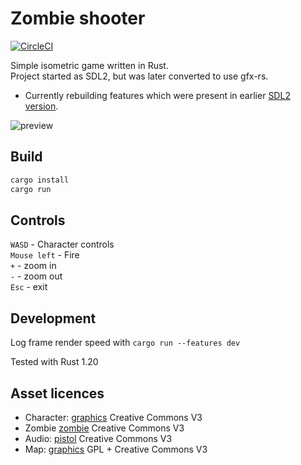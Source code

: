 # Zombie shooter

[![CircleCI](https://circleci.com/bb/laastine-ci/zombie-shooter/tree/master.svg?style=svg&circle-token=6f849c254dd78a3b0a19eccb75197d5325235b3f)](https://circleci.com/bb/laastine-ci/zombie-shooter/tree/master)

Simple isometric game written in Rust.<br/>
Project started as SDL2, but was later converted to use gfx-rs.

- Currently rebuilding features which were present in earlier [SDL2 version](http://laastine.kapsi.fi/kuvat/hackandslash.gif).

<img src="assets/zombie-shooter-gl.gif" alt="preview">

## Build

```bash
cargo install
cargo run
```

## Controls

`WASD` - Character controls<br/>
`Mouse left` - Fire<br/>
`+` - zoom in<br/>
`-` - zoom out<br/>
`Esc` - exit

## Development

Log frame render speed with
`cargo run --features dev`

Tested with Rust 1.20

## Asset licences

* Character: [graphics](http://opengameart.org/content/tmim-heroine-bleeds-game-art) Creative Commons V3
* Zombie [zombie](http://opengameart.org/content/zombie-sprites) Creative Commons V3
* Audio: [pistol](http://opengameart.org/content/chaingun-pistol-rifle-shotgun-shots) Creative Commons V3
* Map: [graphics](http://opengameart.org/content/tiled-terrains) GPL + Creative Commons V3
